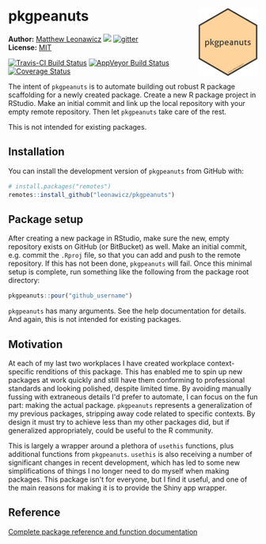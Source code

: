 
<!-- README.md is generated from README.Rmd. Please edit that file -->
pkgpeanuts <a href="man/figures/logo.png" _target="blank"><img src="man/figures/logo.png" style="margin-left:10px;margin-bottom:5px;" width="120" align="right"></a>
====================================================================================================================================================================

**Author:** [Matthew Leonawicz](https://leonawicz.github.io/blog/) <a href="https://orcid.org/0000-0001-9452-2771" target="orcid.widget"> <image class="orcid" src="https://members.orcid.org/sites/default/files/vector_iD_icon.svg" height="16"></a> [![gitter](https://img.shields.io/badge/GITTER-join%20chat-green.svg)](https://gitter.im/leonawicz/pkgpeanuts) <br/> **License:** [MIT](https://opensource.org/licenses/MIT)<br/>

[![Travis-CI Build Status](https://travis-ci.org/leonawicz/pkgpeanuts.svg?branch=master)](https://travis-ci.org/leonawicz/pkgpeanuts) [![AppVeyor Build Status](https://ci.appveyor.com/api/projects/status/github/leonawicz/pkgpeanuts?branch=master&svg=true)](https://ci.appveyor.com/project/leonawicz/pkgpeanuts) [![Coverage Status](https://img.shields.io/codecov/c/github/leonawicz/pkgpeanuts/master.svg)](https://codecov.io/github/leonawicz/pkgpeanuts?branch=master)

The intent of `pkgpeanuts` is to automate building out robust R package scaffolding for a newly created package. Create a new R package project in RStudio. Make an initial commit and link up the local repository with your empty remote repository. Then let `pkgpeanuts` take care of the rest.

This is not intended for existing packages.

Installation
------------

You can install the development version of `pkgpeanuts` from GitHub with:

``` r
# install.packages("remotes")
remotes::install_github("leonawicz/pkgpeanuts")
```

Package setup
-------------

After creating a new package in RStudio, make sure the new, empty repository exists on GitHub (or BitBucket) as well. Make an initial commit, e.g. commit the `.Rproj` file, so that you can add and push to the remote repository. If this has not been done, `pkgpeanuts` will fail. Once this minimal setup is complete, run something like the following from the package root directory:

``` r
pkgpeanuts::pour("github_username")
```

`pkgpeanuts` has many arguments. See the help documentation for details. And again, this is not intended for existing packages.

Motivation
----------

At each of my last two workplaces I have created workplace context-specific renditions of this package. This has enabled me to spin up new packages at work quickly and still have them conforming to professional standards and looking polished, despite limited time. By avoiding manually fussing with extraneous details I'd prefer to automate, I can focus on the fun part: making the actual package. `pkgpeanuts` represents a generalization of my previous packages, stripping away code related to specific contexts. By design it must try to achieve less than my other packages did, but if generalized appropriately, could be useful to the R community.

This is largely a wrapper around a plethora of `usethis` functions, plus additional functions from `pkgpeanuts`. `usethis` is also receiving a number of significant changes in recent development, which has led to some new simplifications of things I no longer need to do myself when making packages. This package isn't for everyone, but I find it useful, and one of the main reasons for making it is to provide the Shiny app wrapper.

Reference
---------

[Complete package reference and function documentation](https://leonawicz.github.io/pkgpeanuts/)
